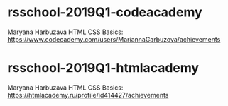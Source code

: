 # rsschool-2019Q1-codeacademy
Maryana Harbuzava
HTML CSS Basics: https://www.codecademy.com/users/MariannaGarbuzova/achievements

# rsschool-2019Q1-htmlacademy
Maryana Harbuzava
HTML CSS Basics: https://htmlacademy.ru/profile/id414427/achievements
